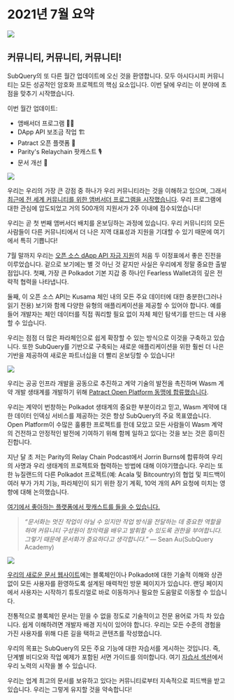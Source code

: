 # 2021년 7월 요약

![](https://miro.medium.com/max/1400/1*2z3_9s-SY7dAvfe6xf9IDA.png)

## 커뮤니티, 커뮤니티, 커뮤니티!


SubQuery의 또 다른 월간 업데이트에 오신 것을 환영합니다. 모두 아시다시피 커뮤니티는 모든 성공적인 암호화 프로젝트의 핵심 요소입니다. 이번 달에 우리는 이 분야에 초점을 맞추기 시작했습니다.

이번 월간 업데이트:

-   앰배서더 프로그램 👩💼
-   DApp API 보조금 작업 🏗
-   Patract 오픈 플랫폼 🌃
-   Parity's Relaychain 팟캐스트 🎙
-   문서 개선 📑


![](https://miro.medium.com/max/1400/0*pe3Z3x1lGb_RLa5x)

우리는 우리의 가장 큰 강점 중 하나가 우리 커뮤니티라는 것을 이해하고 있으며, 그래서 [최근에 전 세계 커뮤니티를 위한 앰버서더 프로그램을 시작했습니다](https://subquery.medium.com/introducing-the-subquery-ambassador-program-aa82613ab804). 우리 프로그램에 대한 관심에 압도되었고 거의 500개의 지원서가 2주 이내에 접수되었습니다!

우리는 곧 첫 번째 앰버서더 배치를 온보딩하는 과정에 있습니다. 우리 커뮤니티의 모든 사람들이 다른 커뮤니티에서 더 나은 지역 대표성과 지원을 기대할 수 있기 때문에 여기에서 특히 기쁩니다!

7월 말까지 우리는 [오픈 소스 dApp API 자금 지원](https://kusama.polkassembly.io/treasury/95)의 처음 두 이정표에서 좋은 진전을 이루었습니다. 겉으로 보기에는 별 것 아닌 것 같지만 사실은 우리에게 정말 중요한 출발점입니다. 첫째, 가장 큰 Polkadot 기본 지갑 중 하나인 Fearless Wallet과의 깊은 전략적 협력을 나타냅니다.

둘째, 이 오픈 소스 API는 Kusama 체인 내의 모든 주요 데이터에 대한 충분한(그러나 읽기 전용) 보기와 함께 다양한 유형의 애플리케이션을 제공할 수 있어야 합니다. 예를 들어 개발자는 체인 데이터를 직접 쿼리할 필요 없이 자체 체인 탐색기를 만드는 데 사용할 수 있습니다.

우리는 점점 더 많은 파라체인으로 쉽게 확장할 수 있는 방식으로 이것을 구축하고 있습니다. 또한 SubQuery를 기반으로 구축되는 새로운 애플리케이션을 위한 훨씬 더 나은 기반을 제공하여 새로운 파트너십을 더 빨리 온보딩할 수 있습니다!

![](https://miro.medium.com/max/1400/0*AhM68fyjjSp_2edZ)

우리는 공공 인프라 개발을 공동으로 추진하고 계약 기술의 발전을 촉진하며 Wasm 계약 개발 생태계를 개발하기 위해 [Patract Open Platform 동맹에 합류했습니다](https://subquery.medium.com/subquery-is-joining-the-patract-open-platform-91682c748a57).

우리는 계약이 번창하는 Polkadot 생태계의 중요한 부분이라고 믿고, Wasm 계약에 대한 데이터 인덱싱 서비스를 제공하는 것은 항상 SubQuery의 주요 목표였습니다. Open Platform이 수많은 훌륭한 프로젝트를 한데 모았고 모든 사람들이 Wasm 계약의 건전하고 안정적인 발전에 기여하기 위해 함께 일하고 있다는 것을 보는 것은 흥미진진합니다.

지난 달 초 저는 Parity의 Relay Chain Podcast에서 Jorrin Burns에 합류하여 우리의 사명과 우리 생태계의 프로젝트와 협력하는 방법에 대해 이야기했습니다. 우리는 또한 뉴질랜드의 다른 Polkadot 프로젝트(예: Acala 및 Bitcountry)의 협업 및 피드백이 여러 부가 가치 기능, 파라체인이 되기 위한 장기 계획, 10억 개의 API 요청에 미치는 영향에 대해 논의했습니다.

[여기에서 좋아하는 플랫폼에서 팟캐스트를 들을 수 있습니다.](https://relaychain.fm/35-querying-the-worlds-data-with-subquery)

> _“문서화는 멋진 작업이 아닐 수 있지만 작업 방식을 전달하는 데 중요한 역할을 하며 커뮤니티 구성원이 창의력을 배우고 발휘할 수 있도록 권한을 부여합니다. 그렇기 때문에 문서화가 중요하다고 생각합니다.”_ — Sean Au(SubQuery Academy)

![](https://miro.medium.com/max/1200/0*tvcfXFxHc6shdmAy.gif)

[우리의 새로운 문서 웹사이트](https://doc.subquery.network/)에는 블록체인이나 Polkadot에 대한 기술적 이해와 상관없이 모든 사용자를 환영하도록 설계된 매력적인 방문 페이지가 있습니다. 랜딩 페이지에서 사용자는 시작하기 튜토리얼로 바로 이동하거나 필요한 도움말로 이동할 수 있습니다.

전통적으로 블록체인 문서는 믿을 수 없을 정도로 기술적이고 전문 용어로 가득 차 있습니다. 쉽게 이해하려면 개발자 배경 지식이 있어야 합니다. 우리는 모든 수준의 경험을 가진 사용자를 위해 다른 길을 택하고 콘텐츠를 작성했습니다.

우리의 목표는 SubQuery의 모든 주요 기능에 대한 자습서를 게시하는 것입니다. 즉, 단계별 비디오와 작업 예제가 포함된 서면 가이드를 의미합니다. 여기 [자습서 섹션](https://doc.subquery.network/tutorials_examples/howto.html)에서 우리 노력의 시작을 볼 수 있습니다.

우리는 업계 최고의 문서를 보유하고 있다는 커뮤니티로부터 지속적으로 피드백을 받고 있습니다. 우리는 그렇게 유지할 것을 약속합니다!
